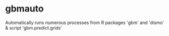 gbmauto
=======

Automatically runs numerous processes from R packages 'gbm' and 'dismo' &amp; script 'gbm.predict.grids'
